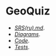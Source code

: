 # GeoQuiz
- *[SRS(ru).md](https://github.com/RuslanGitelman/GeoQuiz/blob/master/Documentation/SRS.md)*.
- *[Diagrams](https://github.com/RuslanGitelman/GeoQuiz/blob/master/Diagrams/Readme.md)*.
- *[Code]()*.
- *[Tests]()*.
